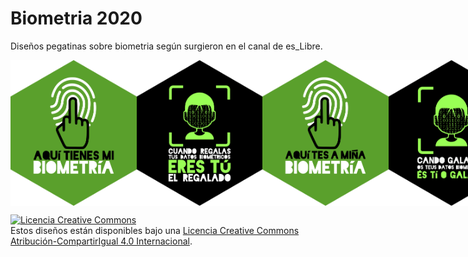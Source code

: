 # Biometria 2020

Diseños pegatinas sobre biometria según surgieron en el canal de es_Libre.

<div style="display: flex">
  <img src="https://github.com/galpon/biometria_2022/raw/main/Finales/PNG/bioMod01-ES.png" style="width: 40%;"/>
  <img src="https://github.com/galpon/biometria_2022/raw/main/Finales/PNG/bioMod02-ES.png" style="width: 40%;"/>
  <img src="https://github.com/galpon/biometria_2022/raw/main/Finales/PNG/bioMod01-GA.png" style="width: 40%;"/>
  <img src="https://github.com/galpon/biometria_2022/raw/main/Finales/PNG/bioMod02-GA.png" style="width: 40%;"/>
</div>

<a rel="license" href="http://creativecommons.org/licenses/by-sa/4.0/"><img alt="Licencia Creative Commons" style="border-width:0" src="https://i.creativecommons.org/l/by-sa/4.0/88x31.png" /></a><br />Estos diseños están disponibles bajo una <a rel="license" href="http://creativecommons.org/licenses/by-sa/4.0/">Licencia Creative Commons Atribución-CompartirIgual 4.0 Internacional</a>.
